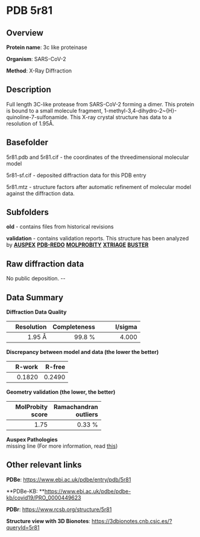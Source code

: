 # PDB 5r81

## Overview

**Protein name**: 3c like proteinase

**Organism**: SARS-CoV-2

**Method**: X-Ray Diffraction

## Description

Full length 3C-like protease from SARS-CoV-2 forming a dimer. This protein is bound to a small molecule fragment, 1-methyl-3,4-dihydro-2~{H}-quinoline-7-sulfonamide. This X-ray crystal structure has data to a resolution of 1.95Å.

## Basefolder

5r81.pdb and 5r81.cif - the coordinates of the threedimensional molecular model

5r81-sf.cif - deposited diffraction data for this PDB entry

5r81.mtz - structure factors after automatic refinement of molecular model against the diffraction data.

## Subfolders



**old** - contains files from historical revisions

**validation** - contains validation reports. This structure has been analyzed by [**AUSPEX**](https://github.com/thorn-lab/coronavirus_structural_task_force/tree/master/pdb/3c_like_proteinase/SARS-CoV-2/5r81/validation/auspex) [**PDB-REDO**](https://github.com/thorn-lab/coronavirus_structural_task_force/tree/master/pdb/3c_like_proteinase/SARS-CoV-2/5r81/validation/pdb-redo) [**MOLPROBITY**](https://github.com/thorn-lab/coronavirus_structural_task_force/tree/master/pdb/3c_like_proteinase/SARS-CoV-2/5r81/validation/molprobity) [**XTRIAGE**](https://github.com/thorn-lab/coronavirus_structural_task_force/blob/master/pdb/3c_like_proteinase/SARS-CoV-2/5r81/validation/Xtriage_output.log) [**BUSTER**](https://www.globalphasing.com/buster/wiki/index.cgi?Covid19Pdb5R81) 



## Raw diffraction data

No public deposition. --<br> 

## Data Summary
**Diffraction Data Quality**

|   | Resolution | Completeness| I/sigma |
|---|-------------:|----------------:|--------------:|
|   |1.95 Å|99.8  %|<img width=50/>4.000|

**Discrepancy between model and data (the lower the better)**

|   | **R-work**| **R-free**   
|---|-------------:|----------------:|           
||  0.1820|  0.2490|

**Geometry validation (the lower, the better)**

|   |**MolProbity<br>score**| **Ramachandran<br>outliers** 
|---|-------------:|----------------:|
||  1.75|  0.33 %|

**Auspex Pathologies**<br> missing line (For more information, read [this](https://github.com/thorn-lab/coronavirus_structural_task_force/blob/master/pdb/3c_like_proteinase/SARS-CoV-2/5r81/validation/auspex/5r81_auspex_comments.txt))

 



## Other relevant links 
**PDBe**:  https://www.ebi.ac.uk/pdbe/entry/pdb/5r81

**PDBe-KB: **https://www.ebi.ac.uk/pdbe/pdbe-kb/covid19/PRO_0000449623 
 
**PDBr**: https://www.rcsb.org/structure/5r81 

**Structure view with 3D Bionotes**: https://3dbionotes.cnb.csic.es/?queryId=5r81


